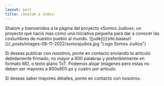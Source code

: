 ```yaml
---
layout: post
title: ¡Shalom a todos!
---
```


Shalom y bienvenidos a la página del proyecto «Somos Judios», un proyecto que nació mas como una iniciativa pequeña para dar a conocer las costumbres de nuestro pueblo al mundo.
![jude]({{site.baseurl }}/_posts/images-08-11-2022/somosjudios.jpg  "Logo Somos Judios")

Si deseas publicar con nosotros, ponte en contacto enviando tu artículo debidamente firmado, no mayor a 600 palabras y preferiblemente en formato MD, o texto plano TxT.
Podemos alojar imágenes pero estas no deben ser mayores a 600x600 px y cuatro por artículo.

Si deseas saber mayores detalles, ponte en contacto con nosotros.

